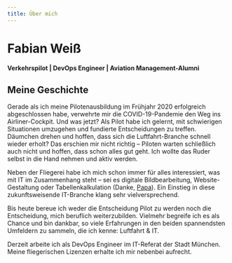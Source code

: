 ```yaml
---
title: Über mich
---
```


# Fabian Weiß

**Verkehrspilot | DevOps Engineer | Aviation Management-Alumni**

## Meine Geschichte

Gerade als ich meine Pilotenausbildung im Frühjahr 2020 erfolgreich abgeschlossen habe, verwehrte mir die COVID-19-Pandemie den Weg ins Airliner-Cockpit. Und was jetzt? Als Pilot habe ich gelernt, mit schwierigen Situationen umzugehen und fundierte Entscheidungen zu treffen. Däumchen drehen und hoffen, dass sich die Luftfahrt-Branche schnell wieder erholt? Das erschien mir nicht richtig – Piloten warten schließlich auch nicht und hoffen, dass schon alles gut geht. Ich wollte das Ruder selbst in die Hand nehmen und aktiv werden.

Neben der Fliegerei habe ich mich schon immer für alles interessiert, was mit IT im Zusammenhang steht – sei es digitale Bildbearbeitung, Website-Gestaltung oder Tabellenkalkulation (Danke, [Papa](https://www.tabellenexperte.de/)). Ein Einstieg in diese zukunftsweisende IT-Branche klang sehr vielversprechend.

Bis heute bereue ich weder die Entscheidung Pilot zu werden noch die Entscheidung, mich beruflich weiterzubilden. Vielmehr begreife ich es als Chance und bin dankbar, so viele Erfahrungen in den beiden spannendsten Umfeldern zu sammeln, die ich kenne: Luftfahrt & IT.

Derzeit arbeite ich als DevOps Engineer im IT-Referat der Stadt München. Meine fliegerischen Lizenzen erhalte ich mir nebenbei aufrecht.